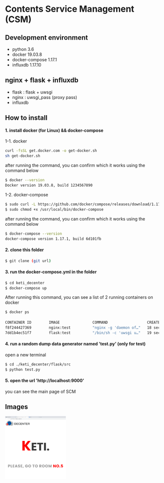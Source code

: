 # Contents Service Management (CSM)

## Development environment

- python 3.6
- docker 19.03.8
- docker-compose 1.17.1
- influxdb 1.17.10

## nginx + flask + influxdb
- flask : flask + uwsgi
- nginx : uwsgi_pass (proxy pass)
- influxdb

## How to install
#### 1. install docker (for Linux) && docker-compose

1-1. docker 

```sh
curl -fsSL get.docker.com -o get-docker.sh
sh get-docker.sh
```

after running the command, you can confirm which it works using the command below

```sh
$ docker --version
Docker version 19.03.8, build 1234567890
```

1-2. docker-compose

```sh
$ sudo curl -L https://github.com/docker/compose/releases/download/1.17.1/docker-compose-`uname -s`-`uname -m` -o /usr/local/bin/docker-compose
$ sudo chmod +x /usr/local/bin/docker-compose
```

after running the command, you can confirm which it works using the command below

```sh
$ docker-compose --version
docker-compose version 1.17.1, build 6d101fb
```


#### 2. clone this folder

   ```sh
$ git clone (git url)
   ```

#### 3. run the **docker-compose.yml** in the folder

   ```sh
$ cd keti_decenter
$ docker-compose up
   ```

   After running this command, you can see a list of 2 running containers on docker

   ```sh
$ docker ps
   
   CONTAINER ID        IMAGE               COMMAND                  CREATED             STATUS              PORTS                    NAMES
   f8f244427369        nginx:test          "nginx -g 'daemon of…"   18 seconds ago      Up 17 seconds       0.0.0.0:80->80/tcp       nginx
   7dd1b4ec51f7        flask:test          "/bin/sh -c 'uwsgi u…"   19 seconds ago      Up 18 seconds       0.0.0.0:5000->5000/tcp   flask
   
   ```

#### 4. run a random dump data generator named 'test.py' (only for test)

   open a new terminal

```sh
$ cd ./keti_decenter/flask/src
$ python test.py
```

#### 5. open the url 'http://localhost:9000'

   you can see the main page of SCM



## Images



<img src=".\images\ui_final_2.png" alt="ui_final_2" style="zoom:20%;" />